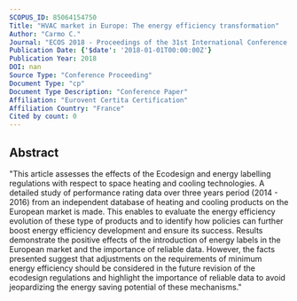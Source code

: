 ```yaml
---
SCOPUS_ID: 85064154750
Title: "HVAC market in Europe: The energy efficiency transformation"
Author: "Carmo C."
Journal: "ECOS 2018 - Proceedings of the 31st International Conference on Efficiency, Cost, Optimization, Simulation and Environmental Impact of Energy Systems"
Publication Date: {'$date': '2018-01-01T00:00:00Z'}
Publication Year: 2018
DOI: nan
Source Type: "Conference Proceeding"
Document Type: "cp"
Document Type Description: "Conference Paper"
Affiliation: "Eurovent Certita Certification"
Affiliation Country: "France"
Cited by count: 0
---
```


## Abstract
"This article assesses the effects of the Ecodesign and energy labelling regulations with respect to space heating and cooling technologies. A detailed study of performance rating data over three years period (2014 - 2016) from an independent database of heating and cooling products on the European market is made. This enables to evaluate the energy efficiency evolution of these type of products and to identify how policies can further boost energy efficiency development and ensure its success. Results demonstrate the positive effects of the introduction of energy labels in the European market and the importance of reliable data. However, the facts presented suggest that adjustments on the requirements of minimum energy efficiency should be considered in the future revision of the ecodesign regulations and highlight the importance of reliable data to avoid jeopardizing the energy saving potential of these mechanisms."
